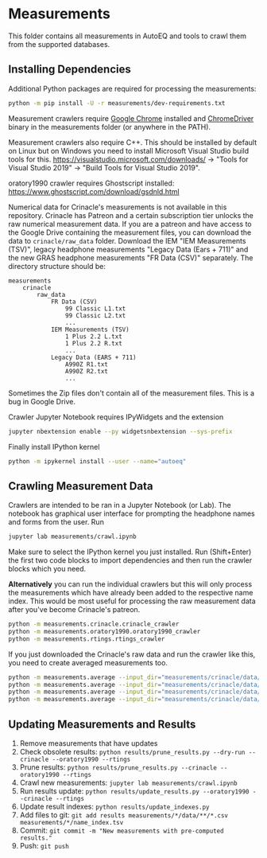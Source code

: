 # Measurements
This folder contains all measurements in AutoEQ and tools to crawl them from the supported databases.

## Installing Dependencies
Additional Python packages are required for processing the measurements:
```bash
python -m pip install -U -r measurements/dev-requirements.txt
```

Measurement crawlers require [Google Chrome](https://www.google.com/chrome/) installed and
[ChromeDriver](https://sites.google.com/chromium.org/driver/) binary in the measurements folder (or anywhere
in the PATH).

Measurement crawlers also require C++. This should be installed by default on Linux but on Windows you need to install
Microsoft Visual Studio build tools for this. https://visualstudio.microsoft.com/downloads/ ->
"Tools for Visual Studio 2019" -> "Build Tools for Visual Studio 2019".

oratory1990 crawler requires Ghostscript installed: https://www.ghostscript.com/download/gsdnld.html

Numerical data for Crinacle's measurements is not available in this repository. Crinacle has Patreon and a certain
subscription tier unlocks the raw numerical measurement data. If you are a patreon and have access to the Google Drive
containing the measurement files, you can download the data to `crinacle/raw_data` folder. Download the IEM
"IEM Measurements (TSV)", legacy headphone measurements "Legacy Data (Ears + 711)" and the new GRAS headphone
measurements "FR Data (CSV)" separately. The directory structure should be:
```
measurements
    crinacle
        raw_data
            FR Data (CSV)
                99 Classic L1.txt
                99 Classic L2.txt
                ...
            IEM Measurements (TSV)
                1 Plus 2.2 L.txt
                1 Plus 2.2 R.txt
                ...
            Legacy Data (EARS + 711)
                A990Z R1.txt
                A990Z R2.txt
                ...
```
Sometimes the Zip files don't contain all of the measurement files. This is a bug in Google Drive.

Crawler Jupyter Notebook requires IPyWidgets and the extension
```bash
jupyter nbextension enable --py widgetsnbextension --sys-prefix
```

Finally install IPython kernel
```bash
python -m ipykernel install --user --name="autoeq"
```

## Crawling Measurement Data
Crawlers are intended to be ran in a Jupyter Notebook (or Lab). The notebook has graphical user interface for prompting
the headphone names and forms from the user. Run
```bash
jupyter lab measurements/crawl.ipynb
```
Make sure to select the IPython kernel you just installed. Run (Shift+Enter) the first two code blocks to import
dependencies and then run the crawler blocks which you need.

**Alternatively** you can run the individual crawlers but this will only process the measurements which have already
been added to the respective name index. This would be most useful for processing the raw measurement data after you've
become Crinacle's patreon.
```bash
python -m measurements.crinacle.crinacle_crawler
python -m measurements.oratory1990.oratory1990_crawler
python -m measurements.rtings.rtings_crawler
```
If you just downloaded the Crinacle's raw data and run the crawler like this, you need to create averaged measurements
too.
```bash
python -m measurements.average --input_dir="measurements/crinacle/data/over-ear/GRAS 43AG-7"
python -m measurements.average --input_dir="measurements/crinacle/data/over-ear/EARS + 711"
python -m measurements.average --input_dir="measurements/crinacle/data/in-ear/711"
python -m measurements.average --input_dir="measurements/crinacle/data/in-ear/Bruel & Kjaer 4620"
```

## Updating Measurements and Results
1. Remove measurements that have updates
2. Check obsolete results: `python results/prune_results.py --dry-run --crinacle --oratory1990 --rtings`
3. Prune results: `python results/prune_results.py --crinacle --oratory1990 --rtings`
4. Crawl new measurements: `jupyter lab measurements/crawl.ipynb`
5. Run results update: `python results/update_results.py --oratory1990 --crinacle --rtings`
6. Update result indexes: `python results/update_indexes.py`
7. Add files to git: `git add results measurements/*/data/**/*.csv measurements/*/name_index.tsv`
8. Commit: `git commit -m "New measurements with pre-computed results."`
9. Push: `git push`
